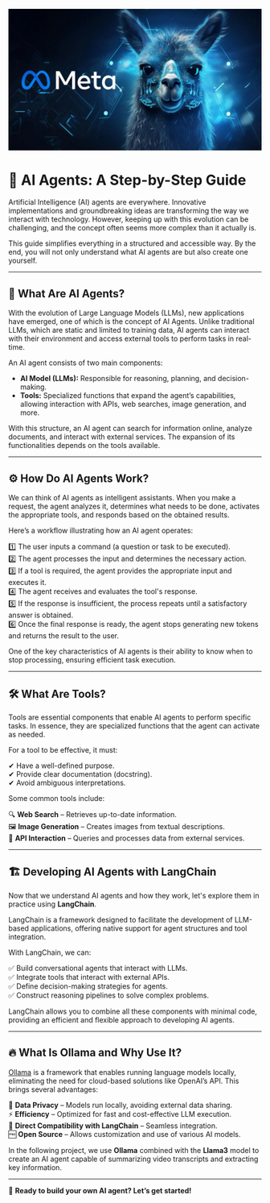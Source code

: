 <p align="center">
  <img src="https://github.com/VictorFrancheto/building-youtube-transcript-agent/blob/main/image.jpg">
</p>

# 🤖 AI Agents: A Step-by-Step Guide  

Artificial Intelligence (AI) agents are everywhere. Innovative implementations and groundbreaking ideas are transforming the way we interact with technology. However, keeping up with this evolution can be challenging, and the concept often seems more complex than it actually is.  

This guide simplifies everything in a structured and accessible way. By the end, you will not only understand what AI agents are but also create one yourself.  

---

## 🚀 What Are AI Agents?  

With the evolution of Large Language Models (LLMs), new applications have emerged, one of which is the concept of AI Agents. Unlike traditional LLMs, which are static and limited to training data, AI agents can interact with their environment and access external tools to perform tasks in real-time.  

An AI agent consists of two main components:  

- **AI Model (LLMs):** Responsible for reasoning, planning, and decision-making.  
- **Tools:** Specialized functions that expand the agent’s capabilities, allowing interaction with APIs, web searches, image generation, and more.  

With this structure, an AI agent can search for information online, analyze documents, and interact with external services. The expansion of its functionalities depends on the tools available.  

---

## ⚙️ How Do AI Agents Work?  

We can think of AI agents as intelligent assistants. When you make a request, the agent analyzes it, determines what needs to be done, activates the appropriate tools, and responds based on the obtained results.  

Here’s a workflow illustrating how an AI agent operates:  

1️⃣ The user inputs a command (a question or task to be executed).  
2️⃣ The agent processes the input and determines the necessary action.  
3️⃣ If a tool is required, the agent provides the appropriate input and executes it.  
4️⃣ The agent receives and evaluates the tool's response.  
5️⃣ If the response is insufficient, the process repeats until a satisfactory answer is obtained.  
6️⃣ Once the final response is ready, the agent stops generating new tokens and returns the result to the user.  

One of the key characteristics of AI agents is their ability to know when to stop processing, ensuring efficient task execution.  

---

## 🛠 What Are Tools?  

Tools are essential components that enable AI agents to perform specific tasks. In essence, they are specialized functions that the agent can activate as needed.  

For a tool to be effective, it must:  

✔ Have a well-defined purpose.  
✔ Provide clear documentation (docstring).  
✔ Avoid ambiguous interpretations.  

Some common tools include:  

🔍 **Web Search** – Retrieves up-to-date information.  
🖼 **Image Generation** – Creates images from textual descriptions.  
🔗 **API Interaction** – Queries and processes data from external services.  

---

## 🏗 Developing AI Agents with LangChain  

Now that we understand AI agents and how they work, let's explore them in practice using **LangChain**.  

LangChain is a framework designed to facilitate the development of LLM-based applications, offering native support for agent structures and tool integration.  

With LangChain, we can:  

✅ Build conversational agents that interact with LLMs.  
✅ Integrate tools that interact with external APIs.  
✅ Define decision-making strategies for agents.  
✅ Construct reasoning pipelines to solve complex problems.  

LangChain allows you to combine all these components with minimal code, providing an efficient and flexible approach to developing AI agents.  

---

## 🔥 What Is Ollama and Why Use It?  

[Ollama](https://ollama.ai/) is a framework that enables running language models locally, eliminating the need for cloud-based solutions like OpenAI’s API. This brings several advantages:  

🔐 **Data Privacy** – Models run locally, avoiding external data sharing.  
⚡ **Efficiency** – Optimized for fast and cost-effective LLM execution.  
🔄 **Direct Compatibility with LangChain** – Seamless integration.  
🆓 **Open Source** – Allows customization and use of various AI models.  

In the following project, we use **Ollama** combined with the **Llama3** model to create an AI agent capable of summarizing video transcripts and extracting key information.  

---

🚀 **Ready to build your own AI agent? Let’s get started!**  
